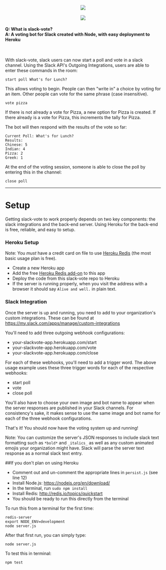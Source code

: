<div align="center"><img src="http://i.imgur.com/zmvMFDO.png"/><br><br><img src="http://i.imgur.com/GU4eE21.gif"/></div><h4>Q: What is slack-vote?<br>A: A voting bot for Slack created with Node, with easy deployment to Heroku</h2><br>

With slack-vote, slack users can now start a poll and vote in a slack channel. Using the Slack API's Outgoing Integrations, users are able to enter these commands in the room:
```
start poll What's for Lunch?
```
This allows voting to begin. People can then "write in" a choice by voting for an item. Other people can vote for the same phrase (case insensitive).
```
vote pizza
```
If there is not already a vote for Pizza, a new option for Pizza is created. If there already is a vote for Pizza, this increments the tally for Pizza.

The bot will then respond with the results of the vote so far:
```
Current Poll: What's for Lunch?
Results:
Chinese: 5
Indian: 4
Pizza: 2
Greek: 1
```

At the end of the voting session, someone is able to close the poll by entering this in the channel:
```
close poll
```

---
# Setup

Getting slack-vote to work properly depends on two key components: the slack integrations and the back-end server. Using Heroku for the back-end is free, reliable, and easy to setup.

### Heroku Setup
Note: You *must* have a credit card on file to use [Heroku Redis](https://elements.heroku.com/addons/heroku-redis) (the most basic usage plan is free). 

* Create a new Heroku app
* Add the free [Heroku Redis add-on](https://elements.heroku.com/addons/heroku-redis) to this app
* Deploy the code from this slack-vote repo to Heroku
* If the server is running properly, when you visit the address with a browser it should say `Alive and well.` in plain text.

### Slack Integration
Once the server is up and running, you need to add to your organization's custom integrations. These can be found at https://my.slack.com/apps/manage/custom-integrations 

You'll need to add three outgoing webhook configurations:
* your-slackvote-app.herokuapp.com/start
* your-slackvote-app.herokuapp.com/vote
* your-slackvote-app.herokuapp.com/close

For each of these webhooks, you'll need to add a trigger word. The above usage example uses these three trigger words for each of the respective webhooks:
* start poll
* vote
* close poll

You'll also have to choose your own image and bot name to appear when the server responses are published in your Slack channels. For consistency's sake, it makes sense to use the same image and bot name for each of the three webhook configurations.

That's it! You should now have the voting system up and running!

Note: You can customize the server's JSON responses to include slack text formatting such as `*bold*` and `_italics_` as well as any custom animated emojis your organization might have. Slack will parse the server text response as a normal slack text entry.

##If you don't plan on using Heroku

* Comment out and un-comment the appropriate lines in `persist.js` (see line 12)
* Install Node.js: https://nodejs.org/en/download/
* In the terminal, run `sudo npm install`
* Install Redis: http://redis.io/topics/quickstart
* You should be ready to run this directly from the terminal

To run this from a terminal for the first time:
```
redis-server
export NODE_ENV=development
node server.js
```
After that first run, you can simply type:
```
node server.js
```

To test this in terminal:
```
npm test
```

